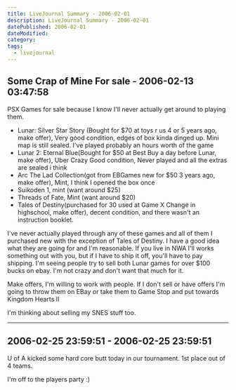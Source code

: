 ```yaml
---
title: LiveJournal Summary - 2006-02-01
description: LiveJournal Summary - 2006-02-01
datePublished: 2006-02-01
dateModified:
category:
tags:
  - livejournal
---
```


## Some Crap of Mine For sale - 2006-02-13 03:47:58

PSX Games for sale because I know I'll never actually get around to playing them.

- Lunar: Silver Star Story (Bought for $70 at toys r us 4 or 5 years ago, make offer), Very good condition, edges of box kinda dinged up. Mini map is still sealed. I've played probably an hours worth of the game
- Lunar 2: Eternal Blue(Bought for $50 at Best Buy a day before Lunar, make offer), Uber Crazy Good condition, Never played and all the extras are sealed i think
- Arc The Lad Collection(got from EBGames new for $50 3 years ago, make offer), Mint, I think I opened the box once
- Suikoden 1, mint (want around $25)
- Threads of Fate, Mint (want around $20)
- Tales of Destiny(purchased for 30 used at Game X Change in highschool, make offer), decent condition, and there wasn't an instruction booklet.

I've never actually played through any of these games and all of them I purchased new with the exception of Tales of Destiny. I have a good idea what they are going for and I'm reasonable. If you live in NWA I'll works something out with you, but if I have to ship it off, you'll have to pay shipping. I'm seeing people try to sell both Lunar games for over $100 bucks on ebay. I'm not crazy and don't want that much for it.

Make offers, I'm willing to work with people. If I don't sell or have offers I'm going to throw them on EBay or take them to Game Stop and put towards Kingdom Hearts II

I'm thinking about selling my SNES stuff too.

---

## 2006-02-25 23:59:51 - 2006-02-25 23:59:51

U of A kicked some hard core butt today in our tournament. 1st place out of 4 teams.

I'm off to the players party :)
